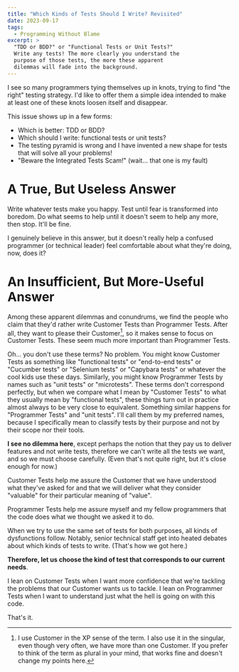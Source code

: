 ```yaml
---
title: "Which Kinds of Tests Should I Write? Revisited"
date: 2023-09-17
tags:
  - Programming Without Blame
excerpt: >
  "TDD or BDD?" or "Functional Tests or Unit Tests?"
  Write any tests! The more clearly you understand the
  purpose of those tests, the more these apparent
  dilemmas will fade into the background.
---
```


I see so many programmers tying themselves up in knots, trying to find "the right" testing strategy. I'd like to offer them a simple idea intended to make at least one of these knots loosen itself and disappear.

This issue shows up in a few forms:

- Which is better: TDD or BDD?
- Which should I write: functional tests or unit tests?
- The testing pyramid is wrong and I have invented a new shape for tests that will solve all your problems!
- "Beware the Integrated Tests Scam!" (wait... that one is my fault)

# A True, But Useless Answer

Write whatever tests make you happy. Test until fear is transformed into boredom. Do what seems to help until it doesn't seem to help any more, then stop. It'll be fine.

I genuinely believe in this answer, but it doesn't really help a confused programmer (or technical leader) feel comfortable about what they're doing, now, does it?

# An Insufficient, But More-Useful Answer

Among these apparent dilemmas and conundrums, we find the people who claim that they'd rather write Customer Tests than Programmer Tests. After all, they want to please their Customer[^customer], so it makes sense to focus on Customer Tests. These seem much more important than Programmer Tests.

[^customer]: I use Customer in the XP sense of the term. I also use it in the singular, even though very often, we have more than one Customer. If you prefer to think of the term as plural in your mind, that works fine and doesn't change my points here.

Oh... you don't use these terms? No problem. You might know Customer Tests as something like "functional tests" or "end-to-end tests" or "Cucumber tests" or "Selenium tests" or "Capybara tests" or whatever the cool kids use these days. Similarly, you might know Programmer Tests by names such as "unit tests" or "microtests". These terms don't correspond perfectly, but when we compare what I mean by "Customer Tests" to what they usually mean by "functional tests", these things turn out in practice almost always to be very close to equivalent. Something similar happens for "Programmer Tests" and "unit tests". I'll call them by my preferred names, because I specifically mean to classify tests by their purpose and not by their scope nor their tools.

**I see no dilemma here**, except perhaps the notion that they pay us to deliver features and not write tests, therefore we can't write all the tests we want, and so we must choose carefully. (Even that's not quite right, but it's close enough for now.)

Customer Tests help me assure the Customer that we have understood what they've asked for and that we will deliver what they consider "valuable" for their particular meaning of "value".

Programmer Tests help me assure myself and my fellow programmers that the code does what we thought we asked it to do.

When we try to use the same set of tests for both purposes, all kinds of dysfunctions follow. Notably, senior technical staff get into heated debates about which kinds of tests to write. (That's how we got here.)

**Therefore, let us choose the kind of test that corresponds to our current needs**.

I lean on Customer Tests when I want more confidence that we're tackling the problems that our Customer wants us to tackle. I lean on Programmer Tests when I want to understand just what the hell is going on with this code.

That's it.

